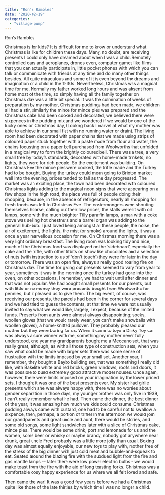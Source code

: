```yaml
---
title: "Ron's Rambles"
date: "2020-02-19"
categories: 
  - "village-pump"
---
```


Ron’s Rambles

Christmas is for kids? It is difficult for me to know or understand what Christmas is like for children these days. Many, no doubt, are receiving presents I could only have dreamed about when I was a child. Remotely controlled cars and aeroplanes, drones even, computer games like films that you can actually participate in, little pocket phones with which you can talk or communicate with friends at any time and do many other things besides. All quite miraculous and some of it is even beyond the dreams and imagination of a child in the 1930s. Nevertheless, Christmas was a magical time for me. Normally my father worked long hours and was absent from home most of the time, so simply having all the family together on Christmas day was a little bit special. It was the culmination of weeks of preparation by my mother, Christmas puddings had been made, we children all had a stir, similarly the mince for mince pies was prepared and the Christmas cake had been cooked and decorated, we believed there were sixpences in the pudding mix and we wondered if we would be one of the lucky ones on Christmas day, (Lookng back I marvel at what my mother was able to achieve in our small flat with no running water or drain). The living room had been decorated with paper chains that we made using strips of coloured paper stuck together with a paste made from flour and water, the chains focussing on a paper bell purchased from Woolworths that unfolded in a magical way to form the brightly coloured bell. There was a tree, a very small tree by today’s standards, decorated with home-made trinkets, no lights, they were for rich people. So the excitement was building. On Christmas Eve the mince pies were cooked, the trifle made and the Turkey had to be bought. Buying the turkey could mean going to Brixton market well into the evening, prices tended to fall as the day progressed. The market was an exciting place, the town had been decorated with coloured Christmas lights adding to the magical neon signs that were appearing on a few shops in the high road, the place was full of people doing their shopping, because, in the absence of refrigerators, nearly all shopping for fresh foods was left to Christmas Eve. The costermongers were shouting themselves hoarse, calling out their low prices, the stalls were lit with oil lamps, some with the much brighter Tilly paraffin lamps, a man with a coke stove was selling hot chestnuts and a barrel organ was adding to the general hub-bub. I just loved being amongst all these people, the noise, the air of excitement, the lights, the mist (or smoke) around the lights, it was a once a year marvellous occasion for me. On Christmas morning there was a very light ordinary breakfast. The living room was looking tidy and nice, much of the Christmas food was displayed on the ‘sideboard’, especially the cake and the trifle, with other titbits on show like chocolates and a selection of nuts (with instruction to us of ‘don’t touch’) they were for later in the day or tomorrow. There was an open fire, always a really good roaring fire on Christmas day. The time for giving out presents seemed to vary from year to year, sometimes it was in the morning once the turkey had gone into the oven, on other occasions, I remember, we had to wait until after dinner and that was not popular. We had bought small presents for our parents, but with little or no money they were presents bought from Woolworths for pennies, but it pleased us to give them. The big event, of course, was receiving our presents, the parcels had been in the corner for several days and we had tried to guess the contents, at that time we were not usually invited to say what we would like, largely, I expect, because of the limited funds. Presents from aunts were almost always disappointing; socks, woollen gloves (that we would rarely wear, you can’t make snowballs with woollen gloves), a home-knitted pullover. They probably pleased our mother but they were boring for us. When it came to toys a Dinky Toy car was always a sure winner with me, something my mother never fully understood, one year my grandparents bought me a Meccano set, that was really great, although, as with all those type of construction sets, when you saw what could be made with larger sets there was some sense of frustration with the limits imposed by your small set. Another year, I remember, they bought a Bayko building set, that was something I really did like, with Bakelite white and red bricks, green windows, roofs and doors, it was possible to build extremely good attractive model houses. Once again, however, there were limits imposed on your imagination by the lower priced sets. I thought it was one of the best presents ever. My sister had girlie presents which she was always happy with, there was no worries about gender separation in those days, my younger brother was only five in 1939, I can’t really remember what he had. Then came the dinner, the best dinner of the year, it was amazing how much we kids could consume. Christmas pudding always came with custard, one had to be careful not to swallow a sixpence, then, perhaps, a portion of trifle! In the afternoon we would join our grandparents and great uncle and aunt, there would be stories, and some old songs, some light sandwiches later with a slice of Christmas cake, mince pies. There would be some drink, port and lemonade for us and the women, some beer or whisky or maybe brandy, nobody got anywhere near drunk, great uncle Fred probably was a little more jolly than usual. Boxing day was almost equally enjoyable, our new toys to play with, mother free of the stress of the big dinner with just cold meat and bubble-and-squeak to eat. Seated around the blazing fire with the subdued light from the fire and gas mantle lamps -- later there were low power electric bulbs – we would make toast from the fire with the aid of long toasting forks. Christmas was a comfortable cosy happy experience for us where we all felt loved and safe.

Then came the war! It was a good few years before we had a Christmas quite like those of the late thirties by which time I was no longer a child.
